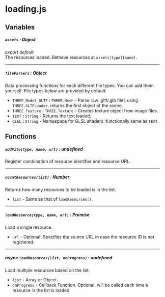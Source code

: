 # loading.js
## Variables
##### `assets` : Object
*export default*  
The resources loaded.
Retrieve resources at `assets[type][name]`.

---
##### `fileParsers` : Object
Data processing functions for each different file types.
You can add them yourself.
File types below are provided by default:
- `THREE_Model_GLTF` **:** `THREE.Mesh` - Parse raw .gltf/.glb files using `THREE.GLTFLoader`. returns the first object of the scene.
- `THREE_Texture` **:** `THREE.Texture` - Creates texture object from image files.
- `TEXT` **:** `String` - Returns the text loaded.
- `GLSL` **:** `String` - Namespace for GLSL shaders. functionally same as `TEXT`.

## Functions
##### `addFile(type, name, url)` : undefined
Register combination of resource identifier and resource URL.

---
##### `countResources(list)` : Number
Returns how many resources to be loaded is in the list.
- `list` - Same as that of `loadResources()`.

---
##### `loadResource(type, name, url)` : Promise
Load a single resource.
- `url` - Optional. Specifies the source URL in case the resource ID is not registered.

---
##### async `loadResources(list, onProgress)` : undefined
Load multiple resources based on the list.
- `list` - Array or Object.
- `onProgress` - Callback Function. Optional. will be called each time a resource in the list is loaded.

